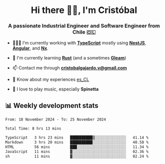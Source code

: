 <h1 align="center">Hi there ✌🏻, I'm Cristóbal</h1>
<h3 align="center">A passionate Industrial Engineer and Software Engineer from Chile 🇨🇱</h3>

- 🧑🏻‍💻 I’m currently working with **[TypeScript](https://www.typescriptlang.org)** mostly using **[NestJS](https://nestjs.com)**, **[Angular](https://angular.io)**, and **[Nx](https://nx.dev)**.

- 🌱 I'm currently learning **[Rust](https://www.rust-lang.org)** (and a sometimes **[Gleam](https://gleam.run/)**)

- 📫 Contact me through **cristobalgajardo.v@gmail.com**

- 📄 Know about my experiences [es_CL](https://bit.ly/cv-cristobal-gajardo)

- 🎸 I love to play music, especially **Spinetta**

## 📊 Weekly development stats

<!--START_SECTION:waka-->

```txt
From: 18 November 2024 - To: 25 November 2024

Total Time: 8 hrs 13 mins

TypeScript   3 hrs 23 mins   ██████████▒░░░░░░░░░░░░░░   41.14 %
Markdown     3 hrs 20 mins   ██████████░░░░░░░░░░░░░░░   40.58 %
HTML         56 mins         ███░░░░░░░░░░░░░░░░░░░░░░   11.34 %
JavaScript   11 mins         ▓░░░░░░░░░░░░░░░░░░░░░░░░   02.36 %
sh           11 mins         ▓░░░░░░░░░░░░░░░░░░░░░░░░   02.24 %
```

<!--END_SECTION:waka-->
